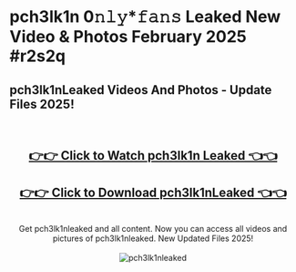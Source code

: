 # pch3lk1n 0𝚗𝚕𝚢*𝚏𝚊𝚗𝚜 Leaked New Video & Photos February 2025 #r2s2q

<h2>pch3lk1nLeaked Videos And Photos - Update Files 2025!</h2>
<br>
<div align="center">
<h2><a href="https://mediaupload.pro?title=pch3lk1n&ref=11F" rel="nofollow">👉👉 Click to Watch pch3lk1n Leaked 👈👈</a></h2>
<h2><a href="https://mediaupload.pro?title=pch3lk1n&ref=11F" rel="nofollow">👉👉 Click to Download pch3lk1nLeaked 👈👈</a></h2>
<br>
Get pch3lk1nleaked and all content. Now you can access all videos and pictures of pch3lk1nleaked. New Updated Files 2025!
<br>
<br>
<a href="https://mediaupload.pro?title=pch3lk1n&ref=11F" rel="nofollow" data-target="animated-image.originalLink"><img src="https://i.ibb.co/Gkj2r4b/banner.png" alt="pch3lk1nleaked" style="max-width: 100%; display: inline-block;" data-target="animated-image.originalImage"></a>
</div>
<br>

